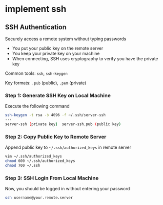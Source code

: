 # implement ssh

## SSH Authentication

Securely access a remote system without typing passwords

- You put your public key on the remote server
- You keep your private key on your machine
- When connecting, SSH uses cryptography to verify you have the private key

Common tools: `ssh`, `ssh-keygen`

Key formats: `.pub` (public), `.pem` (private)

### Step 1: Generate SSH Key on Local Machine

Execute the following command

```bash
ssh-keygen -t rsa -b 4096 -f ~/.ssh/server-ssh
---
server-ssh (private key)  server-ssh.pub (public key)
```

### Step 2: Copy Public Key to Remote Server

Append public key to `~/.ssh/authorized_keys` in remote server

```bash
vim ~/.ssh/authorized_keys
chmod 600 ~/.ssh/authorized_keys
chmod 700 ~/.ssh
```

### Step 3: SSH Login From Local Machine

Now, you should be logged in without entering your password

```bash
ssh username@your.remote.server
```
